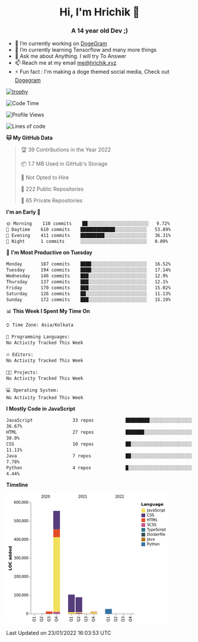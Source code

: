 <h1 align="center">Hi, I'm Hrichik 👋</h1>
<h3 align="center">A 14 year old Dev ;) </h3>


- 🔭 I’m currently working on [DogeGram](https://dogegram.xyz)
- 🌱 I’m currently learning Tensorflow and many more things
- 💬 Ask me about Anything. I will try To Answer
- 📫 Reach me at my email me@hrichik.xyz
- ⚡ Fun fact : I'm making a doge themed social media, Check out [Dogegram](https://dogegram.xyz)

[![trophy](https://github-profile-trophy.vercel.app/?username=hrichiksite)](https://github.com/ryo-ma/github-profile-trophy)



<!--START_SECTION:waka-->
![Code Time](http://img.shields.io/badge/Code%20Time-18%20hrs%2053%20mins-blue)

![Profile Views](http://img.shields.io/badge/Profile%20Views-0-blue)

![Lines of code](https://img.shields.io/badge/From%20Hello%20World%20I%27ve%20Written-795%20Thousand%20lines%20of%20code-blue)

**🐱 My GitHub Data** 

> 🏆 39 Contributions in the Year 2022
 > 
> 📦 1.7 MB Used in GitHub's Storage 
 > 
> 🚫 Not Opted to Hire
 > 
> 📜 222 Public Repositories 
 > 
> 🔑 65 Private Repositories  
 > 
**I'm an Early 🐤** 

```text
🌞 Morning    110 commits    ██░░░░░░░░░░░░░░░░░░░░░░░   9.72% 
🌆 Daytime    610 commits    █████████████░░░░░░░░░░░░   53.89% 
🌃 Evening    411 commits    █████████░░░░░░░░░░░░░░░░   36.31% 
🌙 Night      1 commits      ░░░░░░░░░░░░░░░░░░░░░░░░░   0.09%

```
📅 **I'm Most Productive on Tuesday** 

```text
Monday       187 commits    ████░░░░░░░░░░░░░░░░░░░░░   16.52% 
Tuesday      194 commits    ████░░░░░░░░░░░░░░░░░░░░░   17.14% 
Wednesday    146 commits    ███░░░░░░░░░░░░░░░░░░░░░░   12.9% 
Thursday     137 commits    ███░░░░░░░░░░░░░░░░░░░░░░   12.1% 
Friday       170 commits    ███░░░░░░░░░░░░░░░░░░░░░░   15.02% 
Saturday     126 commits    ██░░░░░░░░░░░░░░░░░░░░░░░   11.13% 
Sunday       172 commits    ███░░░░░░░░░░░░░░░░░░░░░░   15.19%

```


📊 **This Week I Spent My Time On** 

```text
⌚︎ Time Zone: Asia/Kolkata

💬 Programming Languages: 
No Activity Tracked This Week

🔥 Editors: 
No Activity Tracked This Week

🐱‍💻 Projects: 
No Activity Tracked This Week

💻 Operating System: 
No Activity Tracked This Week

```

**I Mostly Code in JavaScript** 

```text
JavaScript               33 repos            █████████░░░░░░░░░░░░░░░░   36.67% 
HTML                     27 repos            ███████░░░░░░░░░░░░░░░░░░   30.0% 
CSS                      10 repos            ██░░░░░░░░░░░░░░░░░░░░░░░   11.11% 
Java                     7 repos             ██░░░░░░░░░░░░░░░░░░░░░░░   7.78% 
Python                   4 repos             █░░░░░░░░░░░░░░░░░░░░░░░░   4.44%

```


**Timeline**

![Chart not found](https://raw.githubusercontent.com/hrichiksite/hrichiksite/master/charts/bar_graph.png) 


 Last Updated on 23/01/2022 16:03:53 UTC
<!--END_SECTION:waka-->

